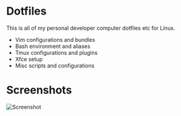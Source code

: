 # Dotfiles

This is all of my personal developer computer dotfiles etc for Linux.

* Vim configurations and bundles
* Bash environment and aliases
* Tmux configurations and plugins
* Xfce setup
* Misc scripts and configurations

# Screenshots

![Screenshot](https://www.dropbox.com/s/2az4ko1y43h9mb3/Screenshot_2016-12-12_18-45-18.png?dl=1)

